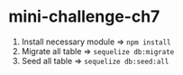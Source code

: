 # mini-challenge-ch7
1. Install necessary module => `npm install`
2. Migrate all table => `sequelize db:migrate`
3. Seed all table => `sequelize db:seed:all`
